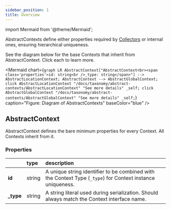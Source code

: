 ```yaml
---
sidebar_position: 1
title: Overview
---
```


import Mermaid from '@theme/Mermaid';

AbstractContexts define either properties required by [Collectors](/tracking/core-concepts/collector.md) or internal ones, ensuring hierarchical 
uniqueness.

<!--- (what is meant by internal ones? custom defined properties?) -->

See the diagram below for the base Contexts that inherit from AbstractContext. Click each to learn more.

<Mermaid chart={`
	graph LR
		AbstractContext["AbstractContext<br><span class='properties'>id: string<br />_type: string</span>"] --> AbstractLocationContext;
		AbstractContext --> AbstractGlobalContext;
    click AbstractLocationContext "/docs/taxonomy/abstract-contexts/AbstractLocationContext" "See more details" _self;
    click AbstractGlobalContext "/docs/taxonomy/abstract-contexts/AbstractGlobalContext" "See more details" _self;
`} caption="Figure: Diagram of AbstractContexts" baseColor="blue" />

## AbstractContext
AbstractContext defines the bare minimum properties for every Context. All Contexts inherit from it.

### Properties
|           | type        | description
| :--       | :--         | :--           
| **id**    | string      | A unique string identifier to be combined with the Context Type (`_type`) for Context instance uniqueness.
| **_type** | string      | A string literal used during serialization. Should always match the Context interface name.
